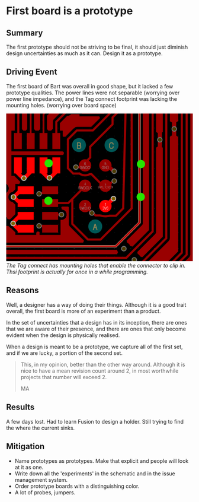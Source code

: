 # First board is a prototype

## Summary 
The first prototype should not be striving to be final, it should just diminish design uncertainties as much as it can. Design it as a prototype.


## Driving Event
The first board of Bart was overall in good shape, but it lacked a few prototype qualities. The power lines were not separable (worrying over power line impedance), and the Tag connect footprint was lacking the mounting holes. (worrying over board space)

![](2021-12-27-11-18-59.png)
*The Tag connect has mounting holes that enable the connector to clip in. Thsi footprint is actually for once in a while programming.*



## Reasons
Well, a designer has a way of doing their things. Although it is a good trait overall, 
the first board is more of an experiment than a product. 

In the set of uncertainties that a design has in its inception, there are ones that we are aware
of their presence, and there are ones that only become evident when the design is physically realised. 
 
When a design is meant to be a prototype, we capture all of the first set, and if we are lucky, a portion 
of the second set. 

> This, in my opinion, better than the other way around. Although it is nice to have a 
> mean revision count around 2, in most worthwhile projects that number will exceed 2.
> 
> MA

## Results

A few days lost. Had to learn Fusion to design a holder. Still trying to find the where the current sinks. 

## Mitigation

- Name prototypes as prototypes. Make that explicit and people will look at it as one.
- Write down all the 'experiments' in the schematic and in the issue management system. 
- Order prototype boards with a distinguishing color.
- A lot of probes, jumpers.

